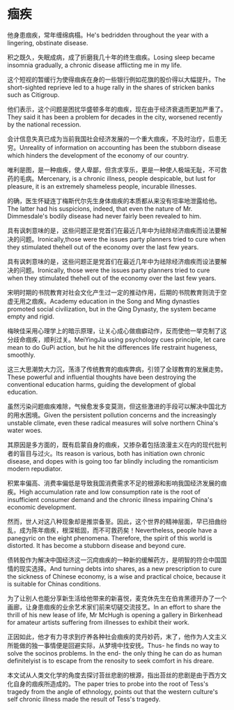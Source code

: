 # 痼疾

<p><span class="chinese">他身患痼疾，常年缠绵病榻。</span><span class="english">He's bedridden throughout the year with a lingering, obstinate disease.</span></p>

<p><span class="chinese">积之既久，失眠成病，成了折磨我几十年的终生痼疾。</span><span class="english">Losing sleep became insomnia gradually, a chronic disease afflicting me in my life.</span></p>

<p><span class="chinese">这个短视的暂缓行为使得痼疾在身的一些银行例如花旗的股价得以大幅提升。</span><span class="english">The short-sighted reprieve led to a huge  rally in the shares of stricken banks such as Citigroup.</span></p>

<p><span class="chinese">他们表示，这个问题是困扰华盛顿多年的痼疾，现在由于经济衰退而更加严重了。</span><span class="english">They said it has been a problem for decades in the city, worsened recently by the national recession.</span></p>

<p><span class="chinese">会计信息失真已成为当前我国社会经济发展的一个重大痼疾，不及时治疗，后患无穷。</span><span class="english">Unreality of information on accounting has been the stubborn disease which hinders the development of the economy of our country.</span></p>

<p><span class="chinese">唯利是图，是一种痼疾，使人卑鄙，但贪求享乐，更是一种使人极端无耻，不可救药的毛病。</span><span class="english">Mercenary, is a chronic illness, people despicable, but lust for pleasure, it is an extremely shameless people, incurable illnesses.</span></p>

<p><span class="chinese">的确，医生怀疑连丁梅斯代尔先生身体痼疾的本质都从来没有坦率地泄露给他。</span><span class="english">The latter had his suspicions, indeed, that even the nature of Mr. Dimmesdale's bodily disease had never fairly been revealed to him.</span></p>

<p><span class="chinese">具有讽刺意味的是，这些问题正是党首们在最近几年中为祛除经济痼疾而设法要解决的问题。</span><span class="english">Ironically,those were the issues party planners tried to cure when they stimulated thehell out of the economy over the last few years.</span></p>

<p><span class="chinese">具有讽刺意味的是，这些问题正是党首们在最近几年中为祛除经济痼疾而设法要解决的问题。</span><span class="english">Ironically, those were the issues party planners tried to cure when they stimulated thehell out of the economy over the last few years.</span></p>

<p><span class="chinese">宋明时期的书院教育对社会文化产生过一定的推动作用，后期的书院教育则流于空虚无用之痼疾。</span><span class="english">Academy education in the Song and Ming dynasties promoted social civilization, but in the Qing Dynasty, the system became empty and rigid.</span></p>

<p><span class="chinese">梅映佳采用心理学上的暗示原理，让关心成心做痼癖动作，反而使他一举克制了这分歧命痼疾，顺利过关。</span><span class="english">MeiYingJia using psychology cues principle, let care mean to do GuPi action, but he hit the differences life restraint hugeness, smoothly.</span></p>

<p><span class="chinese">这三大思潮势大力沉，荡涤了传统教育的痼疾弊病，引领了全球教育的发展走势。</span><span class="english">These powerful and influential thoughts have been destroying the conventional education harms, guiding the development of global education.</span></p>

<p><span class="chinese">虽然污染问题痼疾难除，气候愈发多变莫测，但这些激进的手段可以解决中国北方的用水困境。</span><span class="english">Given the persistent pollution concerns and the increasingly unstable climate, even these radical measures will solve northern China's water woes.</span></p>

<p><span class="chinese">其原因是多方面的，既有启蒙自身的痼疾，又掺杂着包括浪漫主义在内的现代批判者的盲目与过火。</span><span class="english">Its reason is various, both has initiation own chronic disease, and dopes with is going too far blindly including the romanticism modern repudiator.</span></p>

<p><span class="chinese">积累率偏高、消费率偏低是导致我国消费需求不足的根源和影响我国经济发展的痼疾。</span><span class="english">High accumulation rate and low consumption rate is the root of insufficient consumer demand and the chronic illness impairing China's economic development.</span></p>

<p><span class="chinese">然而，世人对这八种现象却是推崇备至。因此，这个世界的精神层面，早已扭曲纷乱，成为陈年痼疾，根深柢固，而不可救药矣！</span><span class="english">Nevertheless, people have a panegyric on the eight phenomena. Therefore, the spirit of this world is distorted. It has become a stubborn disease and beyond cure.</span></p>

<p><span class="chinese">债转股作为解决中国经济这一沉疴痼疾的一种新的缓解药方，是明智的符合中国国情的现实选择。</span><span class="english">And turning debts into shares, as a new prescription to cure the sickness of Chinese economy, is a wise and practical choice, because it is suitable for Chinas conditions.</span></p>

<p><span class="chinese">为了让别人也能分享新生活给他带来的新喜悦，麦克休先生在伯肯黑德开办了一个画廊，让身患痼疾的业余艺术家们前来切磋交流技艺。</span><span class="english">In an effort to share the thrill of his new lease of life, Mr McHugh is opening a gallery in Birkenhead for amateur artists suffering from illnesses to exhibit their work.</span></p>

<p><span class="chinese">正因如此，他才有力寻求到疗养各种社会痼疾的灵丹妙药，末了，他作为人文主义所能做的独一事情便是回避实际，从梦境中找安抚。</span><span class="english">Thus- he finds no way to solve the socinos problems. In the end- the only thing he can do as human definitelyist is to escape from the renosity to seek comfort in his dreare.</span></p>

<p><span class="chinese">本文试从人类文化学的角度去探讨苔丝悲剧的根源，指出苔丝的悲剧是由于西方文化自身的痼疾所造成的。</span><span class="english">The paper tries to probe into the root of Tess's tragedy from the angle of ethnology, points out that the western culture's self chronic illness made the result of Tess's tragedy.</span></p>

